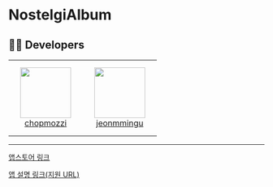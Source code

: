 # NostelgiAlbum
## 🧑‍💻 Developers
<table>
    <tr height="150px">
        <td align="center" width="130px">
            <a href="https://github.com/chopmozzi"><img height="100px" width="100px" src="https://avatars.githubusercontent.com/u/44396392?s=400&v=4"/></a>
            <br/>
            <a href="https://github.com/chopmozzi">chopmozzi</a>
        </td>
        <td align="center" width="130px">
            <a href="https://github.com/jeonmmingu"><img height="100px" width="100px" src="https://avatars.githubusercontent.com/u/93362949?v=4"/></a>
            <br/>
            <a href="https://github.com/jeonmmingu">jeonmmingu</a>
        </td>
    </tr>
  </table>

  ---
[앱스토어 링크](https://apps.apple.com/kr/app/nostalgialbum/id6448299485)

[앱 설명 링크(지원 URL)](https://app-in-app-le.github.io/nostalgialbum/NostalgiAlbum.html)
